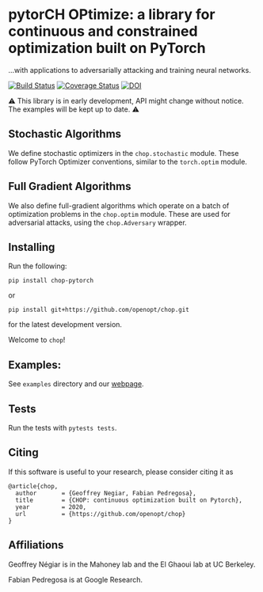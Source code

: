 # pytorCH OPtimize: a library for continuous and constrained optimization built on PyTorch

...with applications to adversarially attacking and training neural networks.

[![Build Status](https://travis-ci.org/openopt/chop.svg?branch=master)](https://travis-ci.org/openopt/chop)
[![Coverage Status](https://coveralls.io/repos/github/openopt/chop/badge.svg?branch=master)](https://coveralls.io/github/openopt/chop?branch=master)
[![DOI](https://zenodo.org/badge/310693245.svg)](https://zenodo.org/badge/latestdoi/310693245)

:warning: This library is in early development, API might change without notice. The examples will be kept up to date. :warning:

## Stochastic Algorithms

We define stochastic optimizers in the `chop.stochastic` module. These follow PyTorch Optimizer conventions, similar to the `torch.optim` module.

## Full Gradient Algorithms

We also define full-gradient algorithms which operate on a batch of optimization problems in the `chop.optim` module. These are used for adversarial attacks, using the `chop.Adversary` wrapper.

## Installing

Run the following:

```
pip install chop-pytorch
```
or
```
pip install git+https://github.com/openopt/chop.git
```
for the latest development version.

Welcome to `chop`!

## Examples:
  
See `examples` directory and our [webpage](http://openo.pt/chop/auto_examples/index.html).

## Tests

Run the tests with `pytests tests`.

## Citing

If this software is useful to your research, please consider citing it as

```
@article{chop,
  author       = {Geoffrey Negiar, Fabian Pedregosa},
  title        = {CHOP: continuous optimization built on Pytorch},
  year         = 2020,
  url          = {https://github.com/openopt/chop}
}
```

## Affiliations

Geoffrey Négiar is in the Mahoney lab and the El Ghaoui lab at UC Berkeley.

Fabian Pedregosa is at Google Research.
